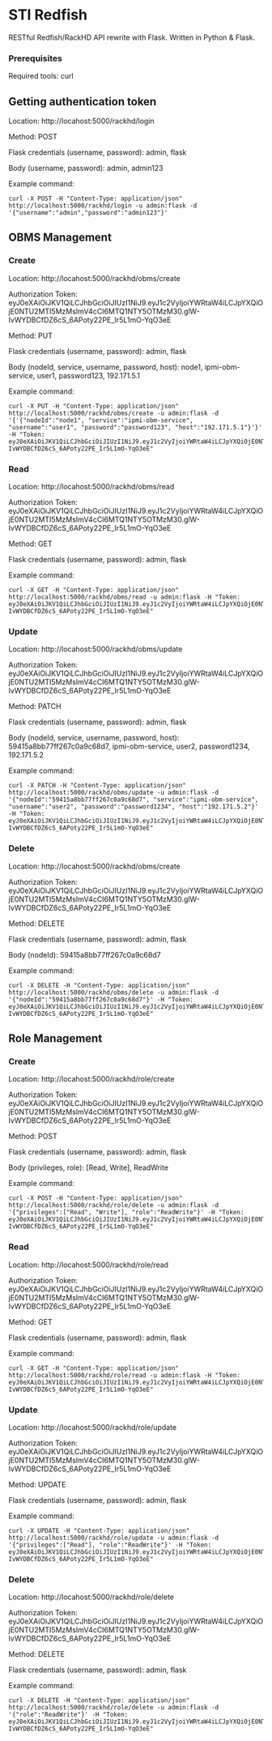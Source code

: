 # STI Redfish
RESTful Redfish/RackHD API rewrite with Flask.
Written in Python & Flask.

### Prerequisites
Required tools: curl

## Getting authentication token

Location: http://locahost:5000/rackhd/login

Method: POST

Flask credentials (username, password): admin, flask

Body (username, password): admin, admin123

Example command:
```
curl -X POST -H "Content-Type: application/json"  http://localhost:5000/rackhd/login -u admin:flask -d '{"username":"admin","password":"admin123"}'
```

## OBMS Management

### Create

Location: http://locahost:5000/rackhd/obms/create

Authorization Token: eyJ0eXAiOiJKV1QiLCJhbGciOiJIUzI1NiJ9.eyJ1c2VyIjoiYWRtaW4iLCJpYXQiOjE0NTU2MTI5MzMsImV4cCI6MTQ1NTY5OTMzM30.glW-IvWYDBCfDZ6cS_6APoty22PE_Ir5L1mO-YqO3eE

Method: PUT

Flask credentials (username, password): admin, flask

Body (nodeId, service, username, password, host): node1, ipmi-obm-service, user1, password123, 192.171.5.1

Example command:
```
curl -X PUT -H "Content-Type: application/json"  http://localhost:5000/rackhd/obms/create -u admin:flask -d '{'{"nodeId":"node1", "service":"ipmi-obm-service", "username":"user1", "password":"password123", "host":"192.171.5.1"}'}' -H "Token: eyJ0eXAiOiJKV1QiLCJhbGciOiJIUzI1NiJ9.eyJ1c2VyIjoiYWRtaW4iLCJpYXQiOjE0NTU2MTI5MzMsImV4cCI6MTQ1NTY5OTMzM30.glW-IvWYDBCfDZ6cS_6APoty22PE_Ir5L1mO-YqO3eE"
```

### Read

Location: http://locahost:5000/rackhd/obms/read

Authorization Token: eyJ0eXAiOiJKV1QiLCJhbGciOiJIUzI1NiJ9.eyJ1c2VyIjoiYWRtaW4iLCJpYXQiOjE0NTU2MTI5MzMsImV4cCI6MTQ1NTY5OTMzM30.glW-IvWYDBCfDZ6cS_6APoty22PE_Ir5L1mO-YqO3eE

Method: GET

Flask credentials (username, password): admin, flask

Example command:
```
curl -X GET -H "Content-Type: application/json"  http://localhost:5000/rackhd/obms/read -u admin:flask -H "Token: eyJ0eXAiOiJKV1QiLCJhbGciOiJIUzI1NiJ9.eyJ1c2VyIjoiYWRtaW4iLCJpYXQiOjE0NTU2MTI5MzMsImV4cCI6MTQ1NTY5OTMzM30.glW-IvWYDBCfDZ6cS_6APoty22PE_Ir5L1mO-YqO3eE"
```

### Update

Location: http://locahost:5000/rackhd/obms/update

Authorization Token: eyJ0eXAiOiJKV1QiLCJhbGciOiJIUzI1NiJ9.eyJ1c2VyIjoiYWRtaW4iLCJpYXQiOjE0NTU2MTI5MzMsImV4cCI6MTQ1NTY5OTMzM30.glW-IvWYDBCfDZ6cS_6APoty22PE_Ir5L1mO-YqO3eE

Method: PATCH

Flask credentials (username, password): admin, flask

Body (nodeId, service, username, password, host): 59415a8bb77ff267c0a9c68d7, ipmi-obm-service, user2, password1234, 192.171.5.2

Example command:
```
curl -X PATCH -H "Content-Type: application/json"  http://localhost:5000/rackhd/obms/update -u admin:flask -d '{"nodeId":"59415a8bb77ff267c0a9c68d7", "service":"ipmi-obm-service", "username":"user2", "password":"password1234", "host":"192.171.5.2"}' -H "Token: eyJ0eXAiOiJKV1QiLCJhbGciOiJIUzI1NiJ9.eyJ1c2VyIjoiYWRtaW4iLCJpYXQiOjE0NTU2MTI5MzMsImV4cCI6MTQ1NTY5OTMzM30.glW-IvWYDBCfDZ6cS_6APoty22PE_Ir5L1mO-YqO3eE"
```

### Delete

Location: http://locahost:5000/rackhd/obms/create

Authorization Token: eyJ0eXAiOiJKV1QiLCJhbGciOiJIUzI1NiJ9.eyJ1c2VyIjoiYWRtaW4iLCJpYXQiOjE0NTU2MTI5MzMsImV4cCI6MTQ1NTY5OTMzM30.glW-IvWYDBCfDZ6cS_6APoty22PE_Ir5L1mO-YqO3eE

Method: DELETE

Flask credentials (username, password): admin, flask

Body (nodeId): 59415a8bb77ff267c0a9c68d7

Example command:
```
curl -X DELETE -H "Content-Type: application/json"  http://localhost:5000/rackhd/obms/delete -u admin:flask -d '{"nodeId":"59415a8bb77ff267c0a9c68d7"}' -H "Token: eyJ0eXAiOiJKV1QiLCJhbGciOiJIUzI1NiJ9.eyJ1c2VyIjoiYWRtaW4iLCJpYXQiOjE0NTU2MTI5MzMsImV4cCI6MTQ1NTY5OTMzM30.glW-IvWYDBCfDZ6cS_6APoty22PE_Ir5L1mO-YqO3eE"
```

## Role Management

### Create

Location: http://locahost:5000/rackhd/role/create

Authorization Token: eyJ0eXAiOiJKV1QiLCJhbGciOiJIUzI1NiJ9.eyJ1c2VyIjoiYWRtaW4iLCJpYXQiOjE0NTU2MTI5MzMsImV4cCI6MTQ1NTY5OTMzM30.glW-IvWYDBCfDZ6cS_6APoty22PE_Ir5L1mO-YqO3eE

Method: POST

Flask credentials (username, password): admin, flask

Body (privileges, role): [Read, Write], ReadWrite

Example command:
```
curl -X POST -H "Content-Type: application/json"  http://localhost:5000/rackhd/role/delete -u admin:flask -d '{"privileges":["Read", "Write"], "role":"ReadWrite"}' -H "Token: eyJ0eXAiOiJKV1QiLCJhbGciOiJIUzI1NiJ9.eyJ1c2VyIjoiYWRtaW4iLCJpYXQiOjE0NTU2MTI5MzMsImV4cCI6MTQ1NTY5OTMzM30.glW-IvWYDBCfDZ6cS_6APoty22PE_Ir5L1mO-YqO3eE"
```

### Read

Location: http://locahost:5000/rackhd/role/read

Authorization Token: eyJ0eXAiOiJKV1QiLCJhbGciOiJIUzI1NiJ9.eyJ1c2VyIjoiYWRtaW4iLCJpYXQiOjE0NTU2MTI5MzMsImV4cCI6MTQ1NTY5OTMzM30.glW-IvWYDBCfDZ6cS_6APoty22PE_Ir5L1mO-YqO3eE

Method: GET

Flask credentials (username, password): admin, flask

Example command:
```
curl -X GET -H "Content-Type: application/json"  http://localhost:5000/rackhd/role/read -u admin:flask -H "Token: eyJ0eXAiOiJKV1QiLCJhbGciOiJIUzI1NiJ9.eyJ1c2VyIjoiYWRtaW4iLCJpYXQiOjE0NTU2MTI5MzMsImV4cCI6MTQ1NTY5OTMzM30.glW-IvWYDBCfDZ6cS_6APoty22PE_Ir5L1mO-YqO3eE"
```

### Update

Location: http://locahost:5000/rackhd/role/update

Authorization Token: eyJ0eXAiOiJKV1QiLCJhbGciOiJIUzI1NiJ9.eyJ1c2VyIjoiYWRtaW4iLCJpYXQiOjE0NTU2MTI5MzMsImV4cCI6MTQ1NTY5OTMzM30.glW-IvWYDBCfDZ6cS_6APoty22PE_Ir5L1mO-YqO3eE

Method: UPDATE

Flask credentials (username, password): admin, flask

Example command:
```
curl -X UPDATE -H "Content-Type: application/json"  http://localhost:5000/rackhd/role/update -u admin:flask -d '{"privileges":["Read"], "role":"ReadWrite"}' -H "Token: eyJ0eXAiOiJKV1QiLCJhbGciOiJIUzI1NiJ9.eyJ1c2VyIjoiYWRtaW4iLCJpYXQiOjE0NTU2MTI5MzMsImV4cCI6MTQ1NTY5OTMzM30.glW-IvWYDBCfDZ6cS_6APoty22PE_Ir5L1mO-YqO3eE"
```

### Delete

Location: http://locahost:5000/rackhd/role/delete

Authorization Token: eyJ0eXAiOiJKV1QiLCJhbGciOiJIUzI1NiJ9.eyJ1c2VyIjoiYWRtaW4iLCJpYXQiOjE0NTU2MTI5MzMsImV4cCI6MTQ1NTY5OTMzM30.glW-IvWYDBCfDZ6cS_6APoty22PE_Ir5L1mO-YqO3eE

Method: DELETE

Flask credentials (username, password): admin, flask

Example command:
```
curl -X DELETE -H "Content-Type: application/json"  http://localhost:5000/rackhd/role/delete -u admin:flask -d '{"role":"ReadWrite"}' -H "Token: eyJ0eXAiOiJKV1QiLCJhbGciOiJIUzI1NiJ9.eyJ1c2VyIjoiYWRtaW4iLCJpYXQiOjE0NTU2MTI5MzMsImV4cCI6MTQ1NTY5OTMzM30.glW-IvWYDBCfDZ6cS_6APoty22PE_Ir5L1mO-YqO3eE"
```
